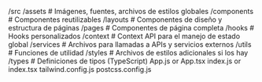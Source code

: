 /src
  /assets         # Imágenes, fuentes, archivos de estilos globales
  /components     # Componentes reutilizables
  /layouts        # Componentes de diseño y estructura de páginas
  /pages          # Componentes de página completa
  /hooks          # Hooks personalizados
  /context        # Context API para el manejo de estado global
  /services       # Archivos para llamadas a APIs y servicios externos
  /utils          # Funciones de utilidad
  /styles         # Archivos de estilos adicionales si los hay
  /types          # Definiciones de tipos (TypeScript)
App.js or App.tsx
index.js or index.tsx
tailwind.config.js
postcss.config.js